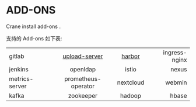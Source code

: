 # ADD-ONS

Crane install add-ons .

支持的 Add-ons 如下表:

|||||
---|:--:|:--:|---:|
gitlab|[upload-server]((/crane/crane/roles/add-ons/templates/upload-service))|[harbor](/crane/crane/roles/add-ons/templates/harbor)|ingress-nginx|
jenkins|openldap|istio|nexus|
metrics-server|prometheus-operator|nextcloud|webmin|
kafka|zookeeper|hadoop|hbase|
